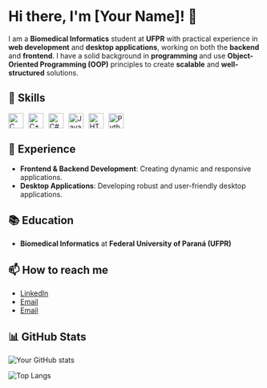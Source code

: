 # Hi there, I'm [Your Name]! 👋

I am a **Biomedical Informatics** student at **UFPR** with practical experience in **web development** and **desktop applications**, working on both the **backend** and **frontend**. I have a solid background in **programming** and use **Object-Oriented Programming (OOP)** principles to create **scalable** and **well-structured** solutions.

## 🚀 Skills

<div style="display: flex; gap: 10px;">
  <img src="https://cdn.jsdelivr.net/gh/devicons/devicon/icons/c/c-original.svg" alt="C" width="30" height="30">
  <img src="https://cdn.jsdelivr.net/gh/devicons/devicon/icons/cplusplus/cplusplus-original.svg" alt="C++" width="30" height="30">
  <img src="https://cdn.jsdelivr.net/gh/devicons/devicon/icons/csharp/csharp-original.svg" alt="C#" width="30" height="30">
  <img src="https://cdn.jsdelivr.net/gh/devicons/devicon/icons/javascript/javascript-original.svg" alt="JavaScript" width="30" height="30">
  <img src="https://cdn.jsdelivr.net/gh/devicons/devicon/icons/html5/html5-original.svg" alt="HTML" width="30" height="30">
  <img src="https://cdn.jsdelivr.net/gh/devicons/devicon/icons/python/python-original.svg" alt="Python" width="30" height="30">
</div>

## 💼 Experience

- **Frontend & Backend Development**: Creating dynamic and responsive applications.
- **Desktop Applications**: Developing robust and user-friendly desktop applications.

## 📚 Education

- **Biomedical Informatics** at **Federal University of Paraná (UFPR)**

## 📫 How to reach me

- [LinkedIn](https://www.linkedin.com/in/marcus-neto-a83319306/)
- [Email](marcusneto@ufpr.br)
- [Email](marcusnetoo@outlook.com)

## 📊 GitHub Stats

![Your GitHub stats](https://github-readme-stats.vercel.app/api?username=yourusername&show_icons=true&theme=radical)

![Top Langs](https://github-readme-stats.vercel.app/api/top-langs/?username=yourusername&layout=compact&theme=radical)
